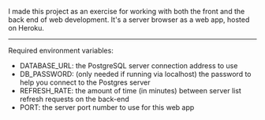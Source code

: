 I made this project as an exercise for working with both the front and the back end of web development.  It's a server browser as a web app, hosted on Heroku.



---



Required environment variables:
- DATABASE_URL:  the PostgreSQL server connection address to use
- DB_PASSWORD: (only needed if running via localhost) the password to help you connect to the Postgres server
- REFRESH_RATE: the amount of time (in minutes) between server list refresh requests on the back-end
- PORT: the server port number to use for this web app